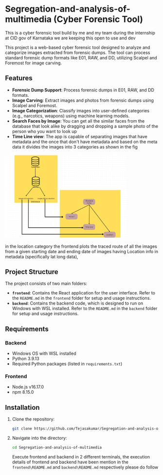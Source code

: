 # Segregation-and-analysis-of-multimedia (Cyber Forensic Tool)
This is a cyber forensic tool build by me and my team during the internship at CID gov of Karnataka we are keeping this open to use and dev 


This project is a web-based cyber forensic tool designed to analyze and categorize images extracted from forensic dumps. The tool can process standard forensic dump formats like E01, RAW, and DD, utilizing Scalpel and Foremost for image carving.

## Features

- **Forensic Dump Support**: Process forensic dumps in E01, RAW, and DD formats.
- **Image Carving**: Extract images and photos from forensic dumps using Scalpel and Foremost.
- **Image Categorization**: Classify images into user-defined categories (e.g., narcotics, weapons) using machine learning models.
- **Search Faces by Image**: You can get all the similar faces from the database that look alike by dragging and dropping a sample photo of the person who you want to look up
- **Time Line view**: The app is capable of separating images that have metadata and the once that don't have metadata and based on the meta data it divides the images into 3 categories as shown in the fig
  
<img src="images/Timeline.jpg" alt="Time Line" width="400"/>

in the location category the frontend plots the traced route of all the images from a given starting date and ending date of images having Location info in metadata (specifically lat long data),
## Project Structure

The project consists of two main folders:

- **`frontend`**: Contains the React application for the user interface. Refer to the `README.md` in the `frontend` folder for setup and usage instructions.
- **`backend`**: Contains the backend code, which is designed to run on Windows with WSL installed. Refer to the `README.md` in the `backend` folder for setup and usage instructions.

## Requirements

### Backend

- Windows OS with WSL installed
- Python 3.9.13
- Required Python packages (listed in `requirements.txt`)

### Frontend

- Node.js v16.17.0
- npm 8.15.0

## Installation

1. Clone the repository:
   ```bash
   git clone https://github.com/Tejasakumar/Segregation-and-analysis-of-multimedia.git
   ```
2. Navigate into the directory:
   ```bash
   cd Segregation-and-analysis-of-multimedia
    ```
    Execute frontend and backend in 2 different terminals, the execution details of frontend and backend have been mention in the `frontend\README.md` and `backend\README.md` respectively please do follow 
